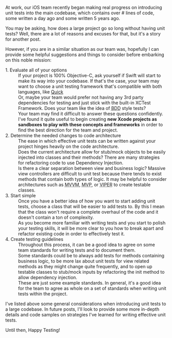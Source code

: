 
At work, our iOS team recently began making real progress on 
introducing unit tests into the main codebase, which contains over # lines of code,
some written a day ago and some written 5 years ago.

You may be asking, how does a large project go so long without having
unit tests? Well, there are a lot of reasons and excuses for that, but it's a story for another post.

However, if you are in a similar situation as our team was, hopefully I can
provide some helpful suggestions and things to consider before embarking on this noble mission:

<dl>
  <dt>1. Evaluate all of your options</dt>
  <dd>If your project is 100% Objective-C, ask yourself if Swift will start to make its way into your codebase. If that's the case, your team may want to choose a unit testing framework that's compatible with both languages, like <a href="https://github.com/Quick/Quick">Quick</a></dd>

  <dd>Or, maybe your team would prefer not having any 3rd party dependencies for testing and just stick with the built-in XCTest Framework. Does your team like the idea of <abbr title="Behavior Driven Development">BDD</abbr> style tests?</dd>

  <dd>Your team may find it difficult to answer these questions confidently. I've found it quite useful to begin creating <strong>new Xcode projects as sandboxes to play with these concepts and frameworks</strong> in order to find the best direction for the team and project.</dd>

  <dt>2. Determine the needed changes to code architecture</dt>
  <dd>The ease in which effective unit tests can be written against your project hinges heavily on the code architecture.

  <dd>Does the current architecture allow for stub/mock objects to be easily injected into classes and their methods? There are many strategies for refactoring code to use Dependency Injection.</dd>

  <dd>Is there a clear separation between view and business logic? Massive view controllers are difficult to unit test because there tends to exist methods that contain both types of logic. It may be helpful to consider architectures such as <abbr title="Model View View-Model">MVVM</abbr>, <abbr title="Model View Presenter">MVP</abbr>, or <abbr title="View Interactor Presenter Entity Router">VIPER</abbr> to create testable classes.</dd>

  <dt>3. Start simple</dt>
  <dd>Once you have a better idea of how you want to start adding unit tests, choose a class that will be easier to add tests to. By this I mean that the class won't require a complete overhaul of the code and it doesn't contain a ton of complexity.</dd>

  <dd>As you become more familiar with writing tests and you start to polish your testing skills, it will be more clear to you how to break apart and refactor existing code in order to effectively test it.
  </dd>

  <dt>4. Create testing guidelines</dt>
  <dd>Throughout this process, it can be a good idea to agree on some team standards for writing tests and to document them.</dd>

  <dd>Some standards could be to always add tests for methods containing business logic, to be more lax about unit tests for view related methods as they might change quite frequently, and to open up testable classes to stub/mock inputs by refactoring the init method to allow dependency injection.
  </dd>

  <dd>These are just some example standards. In general, it's a good idea for the team to agree as whole on a set of standards when writing unit tests within the project.</dd>
</dl>

<p>I've listed above some general considerations when introducing unit tests to a large codebase. In future posts, I'll look to provide some more in-depth details and code samples on strategies I've learned for writing effective unit tests.</p>


Until then, Happy Testing!
